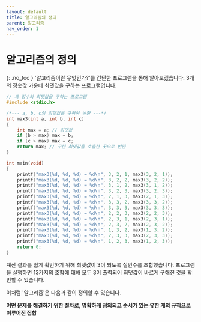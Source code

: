 ```yaml
---
layout: default
title: 알고리즘의 정의
parent: 알고리즘
nav_order: 1
---
```


# 알고리즘의 정의  
{: .no_toc }
'알고리즘이란 무엇인가?'를 간단한 프로그램을 통해 알아보겠습니다. 3개의 정숫값 가운데 최댓값을 구하는 프로그램입니다.  

```c++
// 세 정수의 최댓값을 구하는 프로그램
#include <stdio.h>

/*--- a, b, c의 최댓값을 구하여 반환 ---*/
int max3(int a, int b, int c)
{
	int max = a; // 최댓값
	if (b > max) max = b;
	if (c > max) max = c;
	return max; // 구한 최댓값을 호출한 곳으로 반환
}

int main(void)
{
	printf("max3(%d, %d, %d) = %d\n", 3, 2, 1, max3(3, 2, 1));
	printf("max3(%d, %d, %d) = %d\n", 3, 2, 2, max3(3, 2, 2));
	printf("max3(%d, %d, %d) = %d\n", 3, 1, 2, max3(3, 1, 2));
	printf("max3(%d, %d, %d) = %d\n", 3, 2, 3, max3(3, 2, 3));
	printf("max3(%d, %d, %d) = %d\n", 2, 1, 3, max3(2, 1, 3));
	printf("max3(%d, %d, %d) = %d\n", 3, 3, 2, max3(3, 3, 2));
	printf("max3(%d, %d, %d) = %d\n", 3, 3, 3, max3(3, 3, 3));
	printf("max3(%d, %d, %d) = %d\n", 2, 2, 3, max3(2, 2, 3));
	printf("max3(%d, %d, %d) = %d\n", 2, 3, 1, max3(2, 3, 1));
	printf("max3(%d, %d, %d) = %d\n", 2, 3, 2, max3(2, 3, 2));
	printf("max3(%d, %d, %d) = %d\n", 1, 3, 2, max3(1, 3, 2));
	printf("max3(%d, %d, %d) = %d\n", 2, 3, 3, max3(2, 3, 3));
	printf("max3(%d, %d, %d) = %d\n", 1, 2, 3, max3(1, 2, 3));
	return 0;
}
```  

계산 결과를 쉽게 확인하기 위해 최댓값이 3이 되도록 실인수를 조합했습니다. 프로그램을 실행하면 13가지의 조합에 대해 모두 3이 출력되어 최댓값이 바르게 구해진 것을 확인할 수 있습니다.  

이처럼 '알고리즘'은 다음과 같이 정의할 수 있습니다.  

**어떤 문제를 해결하기 위한 절차로, 명확하게 정의되고 순서가 있는 유한 개의 규칙으로 이루어진 집합**